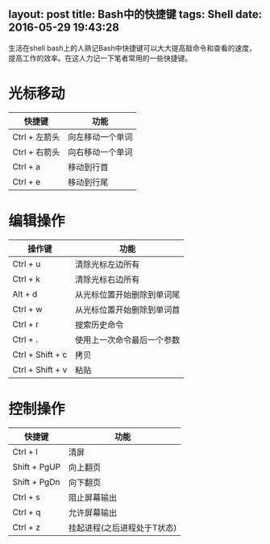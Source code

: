 layout: post
title: Bash中的快捷键
tags: Shell
date: 2016-05-29 19:43:28
---
生活在shell bash上的人熟记Bash中快捷键可以大大提高敲命令和查看的速度，提高工作的效率。在这人力记一下笔者常用的一些快捷键。

<!--more-->
# 光标移动 #
|快捷键|功能|
|-|-|
|Ctrl + 左箭头|向左移动一个单词|
|Ctrl + 右箭头|向右移动一个单词|
|Ctrl + a|移动到行首|
|Ctrl + e|移动到行尾|

# 编辑操作 #
|操作键|功能|
|-|-|
|Ctrl + u|清除光标左边所有|
|Ctrl + k|清除光标右边所有|
|Alt + d|从光标位置开始删除到单词尾|
|Ctrl + w|从光标位置开始删除到单词首|
|Ctrl + r|搜索历史命令|
|Ctrl + .|使用上一次命令最后一个参数|
|Ctrl + Shift + c|拷贝|
|Ctrl + Shift + v|粘贴|

# 控制操作 #
|快捷键|功能|
|-|-|
|Ctrl + l|清屏|
|Shift + PgUP|向上翻页|
|Shift + PgDn|向下翻页|
|Ctrl + s|阻止屏幕输出|
|Ctrl + q|允许屏幕输出|
|Ctrl + z|挂起进程(之后进程处于T状态)|
